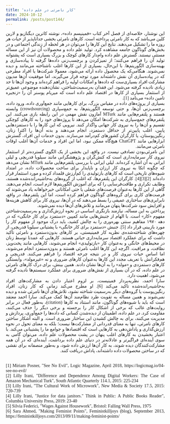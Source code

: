 ```yaml
---
title: 'کار نامرئی در علم داده'
date: 2024-10-12
permalink: /posts/post144/
---
```

<div align="justify" dir="rtl" style="font-family:vazir;">


این نوشتار، خلاصه‌ای از فصل آخر کتاب «فمینیسم داده»، نوشته کاترین دیگنازیو و لارین کلین می‌باشد که به کار نامرئی پرداخته است. کارهای نامرئی بخشی جداناپذیر از حیات هر روزه ما را تشکیل می‌دهند. نتایج این کارها را می‌توان در هر لحظه از زندگی اجتماعی و در بخش‌های گوناگون جامعه مشاهده کرد. تولید علم داده و محصولات آن نیز از این مساله مستثی نیستند. گسترش علم  داده وام‌دار کارهای کوچک و بزرگ بسیاری است که پشتوانه تولید آن را فراهم می‌کنند؛ از تمیزکردن و برچسب‌زنی داده‌ها گرفته تا پیاده‌سازی و بهینه‌سازی الگوریتم‌ها. با این‌حال، بسیاری از این کارها  اغلب ناشناخته می‌مانند و دیده نمی‌شوند. هنگامی‌که یک محصول داده ارائه می‌شود، معمولا شرکت‌ها یا افراد مطرحی که در پیاده‌سازی آن نقش داشته‌اند مورد توجه قرار می‌گیرند، اما موفقیت آن‌ها مدیون مشارکت افراد بسیاری‌ست که داده‌ها و امکانات اولیه را فراهم کرده‌اند و وجود آن‌ها تا حد زیادی نادیده گرفته می‌شود. این فقدان به‌رسمیت‌شناختن، نشان‌دهنده  موضوعی عمیق‌تر از استثمار بسیاری از کارها در اقتصاد علم داده است که میریام پوسنر آن را «زنجیره تامین داده» می‌نامد [1].<br>
 بسیاری از پروژه‌های داده در مقیاس بزرگ، برای کارهایی مانند جمع‌آوری داده، ورود داده، برچسپ‌زنی آن‌ها، و حتی توسعه الگوریتم‌ها، به جمع‌سپاری (crowdsourcing) وابسته هستند و پلتفرم‌هایی مانند MTurk آمازون نقش مهمی در این رابطه بازی می‌کنند. این پلتفرم‌های جمع‌سپاری به شرکت‌ها امکان می‌دهد تا پروژه‌های خود را به کارهای کوچکی تقسیم و آن‌ها را به نیروی کار جهانی واگذار کنند. نیرویی که این کارها را با دستمزدهایی پایین، اغلب پایین‌تر از حداقل دستمزد، انجام می‌دهند و  بدنه آن‌ها را اکثرا زنان، رنگین‌پوستان، یا کارگران کشورهای کم‌درآمد می‌سازند. بدون خدمات این افراد، گسترش ابزارهایی مانند ChatGPT هیچ‌گاه ممکن نبود، اما این افراد و خدمات آن‌ها اغلب اوقات نامرئی می‌مانند.<br>
این نامرئی‌بودن تصادفی نیست. در واقع، این بخشی از یک الگوی گسترده‌تر از استثمار نیروی کار سرمایه‌داری است که کنش‌گران و پژوهشگرانی مانند سیلویا فدریچی و لیلی ایرانی به آن اشاره کرده‌اند. لیلی ایرانی با بررسی پلتفرم‌هایی مانند MTurk نشان می‌دهد که چگونه اتکا به نیروی کار ارزان و ناپایدار برای ساخت محصولات داده، در امتداد شیوه‌های تاریخی است که کارهای بازتولیدی را کم‌ارزش قلمداد کرده و مورد استثمار قرار داده‌اند [2][3][4]. کارگران این پلتفرم‌ها، که اغلب از گروه‌های به‌حاشیه‌رانده‌شده هستند، وظایف تکراری و طاقت‌فرسایی را که برای آموزش الگوریتم‌ها لازم است، انجام می‌دهند. گاهی از این کارها به‌عنوان فرصت‌های شغلی یا حتی امکاناتی خیرخواهانه یاد می‌شوند که فرصت‌های کاری برای گروه‌های گوناگون فراهم کرده است، اما این پلتفرم‌ها، در واقع، نابرابری‌های ساختاری عمیقی را بسط می‌دهند که در آن‌ها، نیروی کار برای کاهش هزینه‌ها و افزایش سود شرکت‌ها پنهان می‌مانند و تلاش‌های آن‌ها دیده نمی‌شوند.<br>
پرداختن به این مساله، نیازمند بازنگری اساسی در نحوه ارزش‌گذاری و به‌رسمیت‌شناختن مفهوم «کار» است. با الهام از جنبش‌هایی مانند کمپین «دستمزد برای کار خانگی» که در دهه ۱۹۷۰ مفاهیم سنتی بهره‌وری را به چالش کشید، باید درک موجود از مفهوم کار را مورد بازبینی قرار داد [5]. جنبش «دستمزد برای کار خانگی» با پشتیانی سیلویا فدریچی، از چهره‌های شناخته‌شده‌ی نظریه کار فمینیستی، بر کارهای بدون‌دستمزد و نامرئی تأکید داشت که برای عملکرد اقتصاد سرمایه‌داری حیاتی هستند. کارهایی که عمدتا توسط زنان در محیط‌های خانگی و به‌عنوان کار «بازتولیدی» انجام می‌شوند، کارهایی مانند پخت‌وپز، نظافت، و مراقبت. اگرچه این کارها اغلب نامرئی هستند و بدون‌دستمزد انجام می‌شوند، اما اساسِ حیات نیروی کار و در نتیجه چرخه اقتصاد را فراهم می‌کنند. فدریچی و هم‌فکرانش با تعریف مجدد این کارها به‌عنوان کارهای ضروری و نه «غیرمولد»،  وابستگی کارهای دستمزدی و «مولد» را به آن‌ها نشان دادند. همین بینش، برای درک کارهای نامرئی در علم داده، که در آن بسیاری از نقش‌های ضروری برای عملکرد سیستم‌ها نادیده گرفته می‌شود، اهمیت دارد.<br>
سارا احمد، نظریه‌پرداز فمینیست، بر لزوم  اعتبار دادن به مشارکت‌های افراد به‌حاشیه‌رانده‌شده تاکید می‌کند [6]. او مطرح می‌کند زمانی که کار زنان، افراد رنگین‌پوست یا گروه‌های دیگر به‌رسمیت شناخته نشود، تلاش‌های آن‌ها نامرئی شده و دیده نمی‌شوند و همین مساله به تقویت طرد نظام‌مند آن‌ها کمک می‌کند. سارا احمد معتقد است که باید با شیوه‌های گوناگون، مانند استناد به کارها (citation)، به‌طور فعال در برابر روایت‌های غالب که برخی از اشکال کار را برجسته و برخی دیگر را حذف می‌کنند، مقاومت کرد. در علم داده، اطمینان از دیده‌شدن کسانی که داده‌ها را جمع‌آوری، پردازش و مدیریت می‌کنند، برای به چالش کشیدن این ساختار ضروری است. و البته آشکار ساختن کارهای نامرئی، تنها به معنای قدردانی از مشارکت‌ها نیست؛ بلکه به معنای تحول در نحوه ارزش‌گذاری و پاداش‌دهی به کارهایی است که اقتصادها و جوامع ما را پشتیبانی می‌کند. با اعتبار بخشیدن به کارهای اغلب پنهان در پشت محصولات علم داده، می‌توان گامی به سوی آینده‌‌ای فراگیرتر و عادلانه‌تر در دنیای علم داده برداشت، آینده‌ای که در آن همه مشارکت‌کنندگان دیده شوند، به کار آن‌ها ارزش داده شود، و به‌طور منصفانه برای نقشی که در ساختن محصولات داده داشته‌اند، پاداش دریافت کنند.<br>
</div>
<br>

<div align="justify" dir="ltr" style="font-family:vazir;">
[1] Miriam Posner, "See No Evil", Logic Magazine, April 2018, https://logicmag.io/04-see-no-evil/<br>
[2] Lilly Irani, "Difference and Dependence Among Digital Workers: The Case of Amazon Mechanical Turk", South Atlantic Quarterly 114.1, 2015: 225-234<br>
[3] Lilly Irani, "The Cultural Work of Microwork", New Media & Society 17.5, 2015: 720-739<br>
[4] Lilly Irani, "Justice for data janitors." Think in Public: A Public Books Reader", Columbia University Press, 2019: 23-40<br>
[5] Silvia Federici, "Wages Against Housework", Bristol: Falling Wall Press, 1975<br>
[6] Sara Ahmed, "Making Feminist Points", Feministkilljoys (blog), September 2013, https://feministkilljoys.com/2013/09/11/making-feminist-points/<br>
</div>

